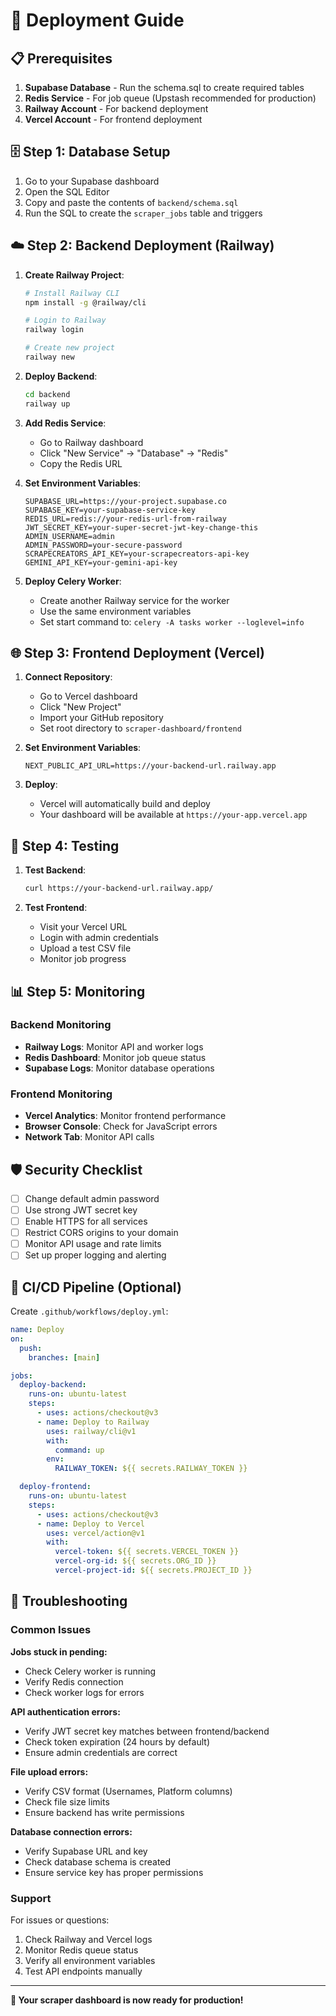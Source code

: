 # 🚀 Deployment Guide

## 📋 Prerequisites

1. **Supabase Database** - Run the schema.sql to create required tables
2. **Redis Service** - For job queue (Upstash recommended for production)
3. **Railway Account** - For backend deployment
4. **Vercel Account** - For frontend deployment

## 🗄️ Step 1: Database Setup

1. Go to your Supabase dashboard
2. Open the SQL Editor
3. Copy and paste the contents of `backend/schema.sql`
4. Run the SQL to create the `scraper_jobs` table and triggers

## ☁️ Step 2: Backend Deployment (Railway)

1. **Create Railway Project**:
   ```bash
   # Install Railway CLI
   npm install -g @railway/cli
   
   # Login to Railway
   railway login
   
   # Create new project
   railway new
   ```

2. **Deploy Backend**:
   ```bash
   cd backend
   railway up
   ```

3. **Add Redis Service**:
   - Go to Railway dashboard
   - Click "New Service" → "Database" → "Redis"
   - Copy the Redis URL

4. **Set Environment Variables**:
   ```
   SUPABASE_URL=https://your-project.supabase.co
   SUPABASE_KEY=your-supabase-service-key
   REDIS_URL=redis://your-redis-url-from-railway
   JWT_SECRET_KEY=your-super-secret-jwt-key-change-this
   ADMIN_USERNAME=admin
   ADMIN_PASSWORD=your-secure-password
   SCRAPECREATORS_API_KEY=your-scrapecreators-api-key
   GEMINI_API_KEY=your-gemini-api-key
   ```

5. **Deploy Celery Worker**:
   - Create another Railway service for the worker
   - Use the same environment variables
   - Set start command to: `celery -A tasks worker --loglevel=info`

## 🌐 Step 3: Frontend Deployment (Vercel)

1. **Connect Repository**:
   - Go to Vercel dashboard
   - Click "New Project"
   - Import your GitHub repository
   - Set root directory to `scraper-dashboard/frontend`

2. **Set Environment Variables**:
   ```
   NEXT_PUBLIC_API_URL=https://your-backend-url.railway.app
   ```

3. **Deploy**:
   - Vercel will automatically build and deploy
   - Your dashboard will be available at `https://your-app.vercel.app`

## 🔧 Step 4: Testing

1. **Test Backend**:
   ```bash
   curl https://your-backend-url.railway.app/
   ```

2. **Test Frontend**:
   - Visit your Vercel URL
   - Login with admin credentials
   - Upload a test CSV file
   - Monitor job progress

## 📊 Step 5: Monitoring

### Backend Monitoring
- **Railway Logs**: Monitor API and worker logs
- **Redis Dashboard**: Monitor job queue status
- **Supabase Logs**: Monitor database operations

### Frontend Monitoring
- **Vercel Analytics**: Monitor frontend performance
- **Browser Console**: Check for JavaScript errors
- **Network Tab**: Monitor API calls

## 🛡️ Security Checklist

- [ ] Change default admin password
- [ ] Use strong JWT secret key
- [ ] Enable HTTPS for all services
- [ ] Restrict CORS origins to your domain
- [ ] Monitor API usage and rate limits
- [ ] Set up proper logging and alerting

## 🔄 CI/CD Pipeline (Optional)

Create `.github/workflows/deploy.yml`:
```yaml
name: Deploy
on:
  push:
    branches: [main]

jobs:
  deploy-backend:
    runs-on: ubuntu-latest
    steps:
      - uses: actions/checkout@v3
      - name: Deploy to Railway
        uses: railway/cli@v1
        with:
          command: up
        env:
          RAILWAY_TOKEN: ${{ secrets.RAILWAY_TOKEN }}

  deploy-frontend:
    runs-on: ubuntu-latest
    steps:
      - uses: actions/checkout@v3
      - name: Deploy to Vercel
        uses: vercel/action@v1
        with:
          vercel-token: ${{ secrets.VERCEL_TOKEN }}
          vercel-org-id: ${{ secrets.ORG_ID }}
          vercel-project-id: ${{ secrets.PROJECT_ID }}
```

## 🚨 Troubleshooting

### Common Issues

**Jobs stuck in pending:**
- Check Celery worker is running
- Verify Redis connection
- Check worker logs for errors

**API authentication errors:**
- Verify JWT secret key matches between frontend/backend
- Check token expiration (24 hours by default)
- Ensure admin credentials are correct

**File upload errors:**
- Verify CSV format (Usernames, Platform columns)
- Check file size limits
- Ensure backend has write permissions

**Database connection errors:**
- Verify Supabase URL and key
- Check database schema is created
- Ensure service key has proper permissions

### Support

For issues or questions:
1. Check Railway and Vercel logs
2. Monitor Redis queue status
3. Verify all environment variables
4. Test API endpoints manually

---

**🎉 Your scraper dashboard is now ready for production!**
